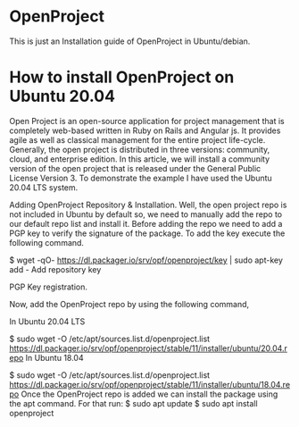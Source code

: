 # OpenProject
This is just an Installation guide of OpenProject in Ubuntu/debian.
# How to install OpenProject on Ubuntu 20.04
Open Project is an open-source application for project management that is completely web-based written in Ruby on Rails and Angular js. It provides agile as well as classical management for the entire project life-cycle. Generally, the open project is distributed in three versions: community, cloud, and enterprise edition. In this article, we will install a community version of the open project that is released under the General Public License Version 3. To demonstrate the example I have used the Ubuntu 20.04 LTS system.

Adding OpenProject Repository & Installation.
Well, the open project repo is not included in Ubuntu by default so, we need to manually add the repo to our default repo list and install it. Before adding the repo we need to add a PGP key to verify the signature of the package. To add the key execute the following command.

$ wget -qO- https://dl.packager.io/srv/opf/openproject/key | sudo apt-key add -
Add repository key

PGP Key registration.

Now, add the OpenProject repo by using the following command,

In Ubuntu 20.04 LTS

$ sudo wget -O /etc/apt/sources.list.d/openproject.list https://dl.packager.io/srv/opf/openproject/stable/11/installer/ubuntu/20.04.repo
In Ubuntu 18.04

$ sudo wget -O /etc/apt/sources.list.d/openproject.list https://dl.packager.io/srv/opf/openproject/stable/11/installer/ubuntu/18.04.repo
Once the OpenProject repo is added we can install the package using the apt command. For that run:
$ sudo apt update
$ sudo apt install openproject
